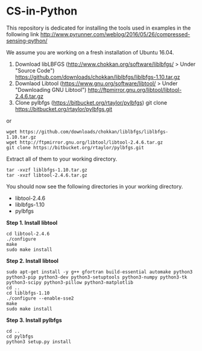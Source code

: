 # CS-in-Python
This repository is dedicated for installing the tools used in examples in the following link
http://www.pyrunner.com/weblog/2016/05/26/compressed-sensing-python/

We assume you are working on a fresh installation of Ubuntu 16.04.

1. Download libLBFGS (http://www.chokkan.org/software/liblbfgs/ > Under "Source Code")
  https://github.com/downloads/chokkan/liblbfgs/liblbfgs-1.10.tar.gz
2. Downlaod Libtool (https://www.gnu.org/software/libtool/ > Under "Downloading GNU Libtool")
  http://ftpmirror.gnu.org/libtool/libtool-2.4.6.tar.gz
3. Clone pylbfgs (https://bitbucket.org/rtaylor/pylbfgs)
  git clone https://bitbucket.org/rtaylor/pylbfgs.git

or
```
wget https://github.com/downloads/chokkan/liblbfgs/liblbfgs-1.10.tar.gz
wget http://ftpmirror.gnu.org/libtool/libtool-2.4.6.tar.gz
git clone https://bitbucket.org/rtaylor/pylbfgs.git
```
Extract all of them to your working directory.
```
tar -xvzf liblbfgs-1.10.tar.gz
tar -xvzf libtool-2.4.6.tar.gz
```
You should now see the following directories in your working directory.

- libtool-2.4.6
- liblbfgs-1.10
- pylbfgs

**Step 1. Install libtool**
```
cd libtool-2.4.6
./configure
make
sudo make install
```
**Step 2. Install libtool**
```
sudo apt-get install -y g++ gfortran build-essential automake python3 python3-pip python3-dev python3-setuptools python3-numpy python3-tk python3-scipy python3-pillow python3-matplotlib
cd ..
cd liblbfgs-1.10
./configure --enable-sse2
make
sudo make install
```
**Step 3. Install pylbfgs**
``` 
cd ..
cd pylbfgs
python3 setup.py install
```
